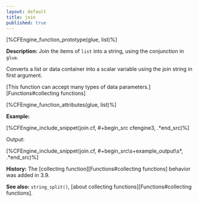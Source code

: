 ```yaml
---
layout: default
title: join
published: true
---
```


[%CFEngine_function_prototype(glue, list)%]

**Description:** Join the items of `list` into a string, using the conjunction in `glue`.

Converts a list or data container into a scalar variable using the
join string in first argument.

[This function can accept many types of data parameters.][Functions#collecting functions]

[%CFEngine_function_attributes(glue, list)%]

**Example:**

[%CFEngine_include_snippet(join.cf, #\+begin_src cfengine3, .*end_src)%]

Output:

[%CFEngine_include_snippet(join.cf, #\+begin_src\s+example_output\s*, .*end_src)%]

**History:** The [collecting function][Functions#collecting functions] behavior was added in 3.9.

**See also:** `string_split()`, [about collecting functions][Functions#collecting functions].
